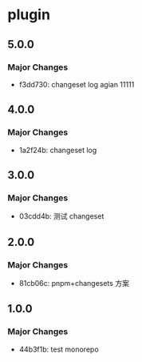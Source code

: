 # plugin

## 5.0.0

### Major Changes

- f3dd730: changeset log agian 11111

## 4.0.0

### Major Changes

- 1a2f24b: changeset log

## 3.0.0

### Major Changes

- 03cdd4b: 测试 changeset

## 2.0.0

### Major Changes

- 81cb06c: pnpm+changesets 方案

## 1.0.0

### Major Changes

- 44b3f1b: test monorepo
